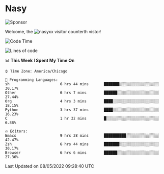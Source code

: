 # Nasy

<!--
<p align="center">
<img height="200" src="https://github-readme-stats.vercel.app/api?username=nasyxx&count_private=true&show_icons=true&theme=dracula&include_all_commits=true"/>
<img height="200" src="https://github-readme-stats.vercel.app/api/top-langs/?username=nasyxx&theme=dracula&hide=html,jupyter+notebook&count_private=true&show_icons=true"/>
</p>

  
----------------
-->

![Sponsor](https://img.shields.io/static/v1.svg?label=Sponsor&message=%E2%9D%A4&logo=GitHub&style=flat&color=pink)
 
Welcome, the ![nasyxx visitor counter](https://count.getloli.com/get/@nasyxx?theme=rule34)th vistor!
 
<!--START_SECTION:waka-->
![Code Time](http://img.shields.io/badge/Code%20Time-2%2C328%20hrs%202%20mins-blue)

![Lines of code](https://img.shields.io/badge/From%20Hello%20World%20I%27ve%20Written-5%20Million%20lines%20of%20code-blue)

📊 **This Week I Spent My Time On** 

```text
⌚︎ Time Zone: America/Chicago

💬 Programming Languages: 
sh                       6 hrs 44 mins       ███████░░░░░░░░░░░░░░░░░░   30.17% 
Other                    6 hrs 7 mins        ██████░░░░░░░░░░░░░░░░░░░   27.44% 
Org                      4 hrs 3 mins        ████░░░░░░░░░░░░░░░░░░░░░   18.15% 
Python                   3 hrs 37 mins       ████░░░░░░░░░░░░░░░░░░░░░   16.23% 
C                        1 hr 32 mins        █░░░░░░░░░░░░░░░░░░░░░░░░   6.88%

🔥 Editors: 
Emacs                    9 hrs 28 mins       ██████████░░░░░░░░░░░░░░░   42.47% 
Zsh                      6 hrs 44 mins       ███████░░░░░░░░░░░░░░░░░░   30.17% 
Browser                  6 hrs 6 mins        ██████░░░░░░░░░░░░░░░░░░░   27.36%

```


 Last Updated on 08/05/2022 09:28:40 UTC
<!--END_SECTION:waka-->

<!-- ![visitors](https://visitor-badge.laobi.icu/badge?page_id=nasyxx.nasyxx) -->
